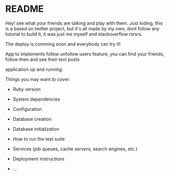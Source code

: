 # README

Hey! see what your friends are talking and play with them. Just kiding, this is a based on twitter project, but it's all made by my own, dont follow any tutorial to build it, it was just me myself and stackoverflow rsrsrs.

The deploy is comming soon and everybody can try it!

App to implements follow unfollow users feature, you can find your friends, follow then and see their text posts

application up and running.

Things you may want to cover:

* Ruby version

* System dependencies

* Configuration

* Database creation

* Database initialization

* How to run the test suite

* Services (job queues, cache servers, search engines, etc.)

* Deployment instructions

* ...
